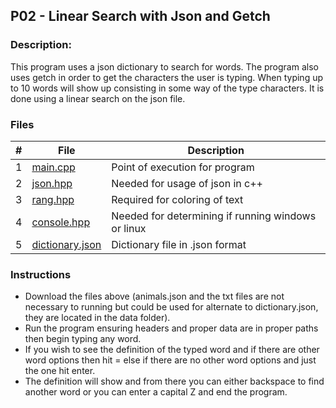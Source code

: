 ## P02 - Linear Search with Json and Getch
### 
### Description:

This program uses a json dictionary to search for words. The program also uses getch in order to get the characters the user is typing. When typing up to 10 words will show up consisting in some way of the type characters. It is done using a linear search on the json file.

### Files

|   #   | File            | Description                                        |
| :---: | --------------- | -------------------------------------------------- |
|   1   | [main.cpp][def]        | Point of execution for program     |
|   2   | [json.hpp][def2] | Needed for usage of json in c++ |
|   3   | [rang.hpp][def3] | Required for coloring of text |
|   4   | [console.hpp][def4]| Needed for determining if running windows or linux |
|   5   | [dictionary.json][def5] | Dictionary file in .json format |

### Instructions

- Download the files above (animals.json and the txt files are not necessary to running but could be used for alternate to dictionary.json, they are located in the data folder).
- Run the program ensuring headers and proper data are in proper paths then begin typing any word.
- If you wish to see the definition of the typed word and if there are other word options then hit = else if there are no other word options and just the one hit enter.
- The definition will show and from there you can either backspace to find another word or you can enter a capital Z and end the program.

[def]: https://github.com/IqDeficient/3013-Algorithms/blob/main/Assignments/P02/main.cpp
[def2]: https://github.com/IqDeficient/3013-Algorithms/blob/main/Assignments/P02/headers/json.hpp
[def3]: https://github.com/IqDeficient/3013-Algorithms/blob/main/Assignments/P02/headers/rang.hpp
[def4]:https://github.com/IqDeficient/3013-Algorithms/blob/main/Assignments/P02/headers/console.hpp
[def5]:https://github.com/IqDeficient/3013-Algorithms/blob/main/Assignments/P02/data/dictionary.json
